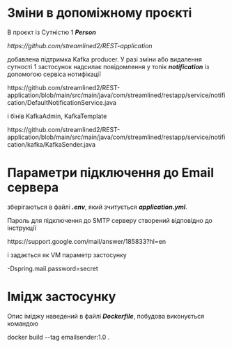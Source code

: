 <h1>Зміни в допоміжному проєкті</h1>
В проєкт із Сутністю 1 <i><b>Person</b></i>
<p>
<i>https://github.com/streamlined2/REST-application</i>
<p>добавлена підтримка Kafka producer. У разі зміни або видалення сутності 1 застосунок надсилає повідомлення у топік <i><b>notification</b></i> із допомогою сервіса нотифікації<p>
https://github.com/streamlined2/REST-application/blob/main/src/main/java/com/streamlined/restapp/service/notification/DefaultNotificationService.java<p>
і бінів KafkaAdmin, KafkaTemplate
<p>https://github.com/streamlined2/REST-application/blob/main/src/main/java/com/streamlined/restapp/service/notification/kafka/KafkaSender.java<p>

<h1>Параметри підключення до Email сервера</h1>
зберігаються в файлі <i><b>.env</b></i>, який зчитується <i><b>application.yml</b></i>.<p>
Пароль для підключення до SMTP серверу створений відповідно до інструкції<p>
https://support.google.com/mail/answer/185833?hl=en
<p>
і задається як VM параметр застосунку<p>
-Dspring.mail.password=secret<p>

<h1>Імідж застосунку</h1>
Опис іміджу наведений в файлі <i><b>Dockerfile</b></i>, побудова виконується командою<p>
docker build --tag emailsender:1.0 .
